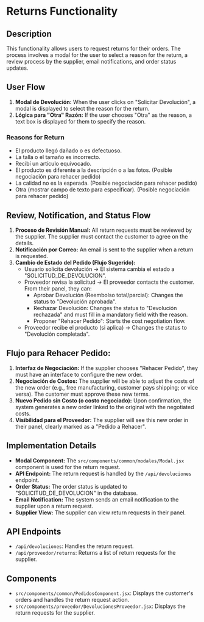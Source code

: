 # Returns Functionality

## Description
This functionality allows users to request returns for their orders. The process involves a modal for the user to select a reason for the return, a review process by the supplier, email notifications, and order status updates.

## User Flow
1.  **Modal de Devolución:** When the user clicks on "Solicitar Devolución", a modal is displayed to select the reason for the return.
2.  **Lógica para "Otra" Razón:** If the user chooses "Otra" as the reason, a text box is displayed for them to specify the reason.

### Reasons for Return
*   El producto llegó dañado o es defectuoso.
*   La talla o el tamaño es incorrecto.
*   Recibí un artículo equivocado.
*   El producto es diferente a la descripción o a las fotos. (Posible negociación para rehacer pedido)
*   La calidad no es la esperada. (Posible negociación para rehacer pedido)
*   Otra (mostrar campo de texto para especificar). (Posible negociación para rehacer pedido)

## Review, Notification, and Status Flow
1.  **Proceso de Revisión Manual:** All return requests must be reviewed by the supplier. The supplier must contact the customer to agree on the details.
2.  **Notificación por Correo:** An email is sent to the supplier when a return is requested.
3.  **Cambio de Estado del Pedido (Flujo Sugerido):**
    *   Usuario solicita devolución -> El sistema cambia el estado a "SOLICITUD_DE_DEVOLUCION".
    *   Proveedor revisa la solicitud -> El proveedor contacts the customer. From their panel, they can:
        *   Aprobar Devolución (Reembolso total/parcial): Changes the status to "Devolución aprobada".
        *   Rechazar Devolución: Changes the status to "Devolución rechazada" and must fill in a mandatory field with the reason.
        *   Proponer "Rehacer Pedido": Starts the cost negotiation flow.
    *   Proveedor recibe el producto (si aplica) -> Changes the status to "Devolución completada".

## Flujo para Rehacer Pedido:
1.  **Interfaz de Negociación:** If the supplier chooses "Rehacer Pedido", they must have an interface to configure the new order.
2.  **Negociación de Costos:** The supplier will be able to adjust the costs of the new order (e.g., free manufacturing, customer pays shipping; or vice versa). The customer must approve these new terms.
3.  **Nuevo Pedido sin Costo (o costo negociado):** Upon confirmation, the system generates a new order linked to the original with the negotiated costs.
4.  **Visibilidad para el Proveedor:** The supplier will see this new order in their panel, clearly marked as a "Pedido a Rehacer".

## Implementation Details
*   **Modal Component:** The `src/components/common/modales/Modal.jsx` component is used for the return request.
*   **API Endpoint:** The return request is handled by the `/api/devoluciones` endpoint.
*   **Order Status:** The order status is updated to "SOLICITUD\_DE\_DEVOLUCION" in the database.
*   **Email Notification:** The system sends an email notification to the supplier upon a return request.
*   **Supplier View:** The supplier can view return requests in their panel.

## API Endpoints
*   `/api/devoluciones`: Handles the return request.
*   `/api/proveedor/returns`: Returns a list of return requests for the supplier.

## Components
*   `src/components/common/PedidosComponent.jsx`: Displays the customer's orders and handles the return request action.
*   `src/components/proveedor/DevolucionesProveedor.jsx`: Displays the return requests for the supplier.
